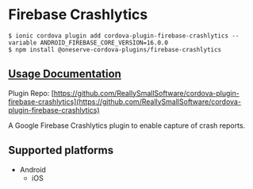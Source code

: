 # Firebase Crashlytics

```text
$ ionic cordova plugin add cordova-plugin-firebase-crashlytics --variable ANDROID_FIREBASE_CORE_VERSION=16.0.0
$ npm install @oneserve-cordova-plugins/firebase-crashlytics
```

## [Usage Documentation](https://oneserve.gitbook.io/oneserve-cordova-plugins/plugins/firebase-crashlytics/)

Plugin Repo: [https://github.com/ReallySmallSoftware/cordova-plugin-firebase-crashlytics](https://github.com/ReallySmallSoftware/cordova-plugin-firebase-crashlytics)

A Google Firebase Crashlytics plugin to enable capture of crash reports.

## Supported platforms

* Android
  * iOS

